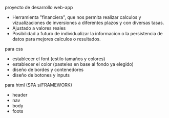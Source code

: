 proyecto de desarrollo web-app
- Herramienta "financiera", que nos permita realizar calculos y vizualizaciones de inversiones a diferentes plazos y con diversas tasas.
- Ajustado a valores reales
- Posibilidad a futuro de individualizar la informacion o la persistencia de datos para mejores calculos o resultados.



para css
- establecer el font (estilo tamaños y colores)
- establecer el color (pasteles en base al fondo ya elegido)
- diseño de bordes y contenedores
- diseño de botones y inputs


para html (SPA s/FRAMEWORK)
- header
- nav
- body
- foots